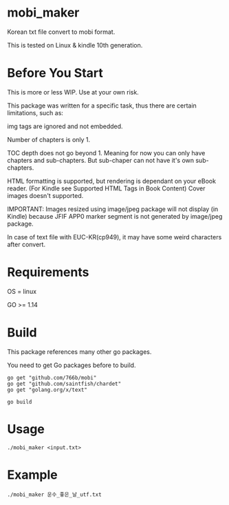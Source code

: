 # mobi_maker

Korean txt file convert to mobi format.

This is tested on Linux & kindle 10th generation.

# Before You Start
This is more or less WIP. Use at your own risk.

This package was written for a specific task, thus there are certain limitations, such as:

img tags are ignored and not embedded.

Number of chapters is only 1. 

TOC depth does not go beyond 1. Meaning for now you can only have chapters and sub-chapters. But sub-chaper can not have it's own sub-chapters.

HTML formatting is supported, but rendering is dependant on your eBook reader. (For Kindle see Supported HTML Tags in Book Content)
Cover images doesn't supported.

IMPORTANT: Images resized using image/jpeg package will not display (in Kindle) because JFIF APP0 marker segment is not generated by image/jpeg package.

In case of text file with EUC-KR(cp949), it may have some weird characters after convert.

# Requirements

OS = linux

GO >= 1.14

# Build
This package references many other go packages.

You need to get Go packages before to build.
```
go get "github.com/766b/mobi"
go get "github.com/saintfish/chardet"
go get "golang.org/x/text"

go build
```

# Usage
```
./mobi_maker <input.txt>
```

# Example
```
./mobi_maker 운수_좋은_날_utf.txt
```